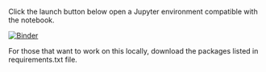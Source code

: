 Click the launch button below open a Jupyter environment compatible with the notebook. 

[![Binder](https://mybinder.org/badge_logo.svg)](https://mybinder.org/v2/gh/shalberg/CompNetBio775/HEAD)


For those that want to work on this locally, download the packages listed in requirements.txt file. 
